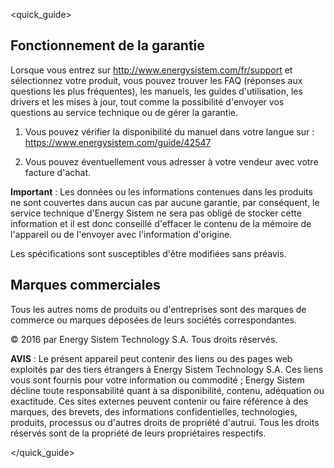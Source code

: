 <quick_guide>
## Fonctionnement de la garantie

Lorsque vous entrez sur http://www.energysistem.com/fr/support et sélectionnez votre produit, vous pouvez trouver les FAQ (réponses aux questions les plus fréquentes), les manuels, les guides d'utilisation, les drivers et les mises à jour, tout comme la possibilité d'envoyer vos questions au service technique ou de gérer la garantie.

1. Vous pouvez vérifier la disponibilité du manuel dans votre langue sur : https://www.energysistem.com/guide/42547

2. Vous pouvez éventuellement vous adresser à votre vendeur avec votre facture d'achat.

**Important** : Les données ou les informations contenues dans les produits ne sont couvertes dans aucun cas par aucune garantie, par conséquent, le service technique d'Energy Sistem ne sera pas obligé de stocker cette information et il est donc conseillé d'effacer le contenu de la mémoire de l'appareil ou de l'envoyer avec l'information d'origine.

Les spécifications sont susceptibles d'être modifiées sans préavis.


## Marques commerciales

Tous les autres noms de produits ou d'entreprises sont des marques de commerce ou marques déposées de leurs sociétés correspondantes.

© 2016 par Energy Sistem Technology S.A. Tous droits réservés.

**AVIS** : Le présent appareil peut contenir des liens ou des pages web exploités par des tiers étrangers à Energy Sistem Technology S.A. Ces liens vous sont fournis pour votre information ou commodité ; Energy Sistem décline toute responsabilité quant à sa disponibilité, contenu, adéquation ou exactitude. Ces sites externes peuvent contenir ou faire référence à des marques, des brevets, des informations confidentielles, technologies, produits, processus ou d'autres droits de propriété d'autrui. Tous les droits réservés sont de la propriété de leurs propriétaires respectifs.

</quick_guide>
